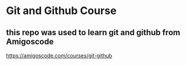 # Git and Github Course
## this repo was used to learn git and github from Amigoscode

https://amigoscode.com/courses/git-github

